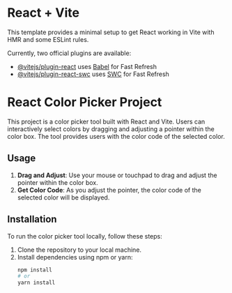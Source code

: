 # React + Vite

This template provides a minimal setup to get React working in Vite with HMR and some ESLint rules.

Currently, two official plugins are available:

- [@vitejs/plugin-react](https://github.com/vitejs/vite-plugin-react/blob/main/packages/plugin-react/README.md) uses [Babel](https://babeljs.io/) for Fast Refresh
- [@vitejs/plugin-react-swc](https://github.com/vitejs/vite-plugin-react-swc) uses [SWC](https://swc.rs/) for Fast Refresh


# React Color Picker Project

This project is a color picker tool built with React and Vite. Users can interactively select colors by dragging and adjusting a pointer within the color box. The tool provides users with the color code of the selected color.

## Usage

1. **Drag and Adjust**: Use your mouse or touchpad to drag and adjust the pointer within the color box.
2. **Get Color Code**: As you adjust the pointer, the color code of the selected color will be displayed.


## Installation

To run the color picker tool locally, follow these steps:

1. Clone the repository to your local machine.
2. Install dependencies using npm or yarn:
   ```bash
   npm install
   # or
   yarn install

